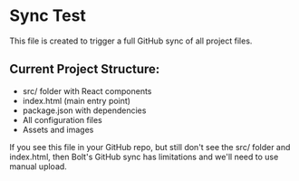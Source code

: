 # Sync Test

This file is created to trigger a full GitHub sync of all project files.

## Current Project Structure:
- src/ folder with React components
- index.html (main entry point)
- package.json with dependencies
- All configuration files
- Assets and images

If you see this file in your GitHub repo, but still don't see the src/ folder and index.html, then Bolt's GitHub sync has limitations and we'll need to use manual upload.